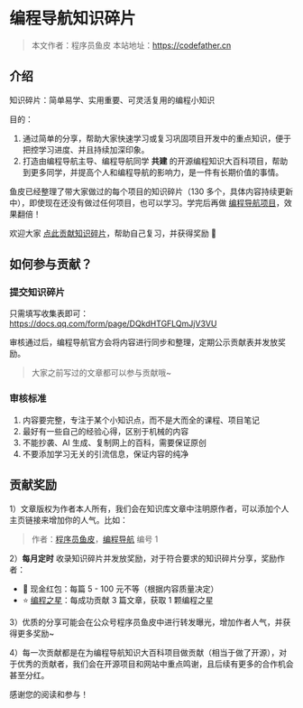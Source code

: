 # 编程导航知识碎片

> 本文作者：程序员鱼皮
> 本站地址：https://codefather.cn

## 介绍

知识碎片：简单易学、实用重要、可灵活复用的编程小知识

目的：

1. 通过简单的分享，帮助大家快速学习或复习巩固项目开发中的重点知识，便于把控学习进度、并且持续加深印象。
2. 打造由编程导航主导、编程导航同学 **共建** 的开源编程知识大百科项目，帮助到更多同学，并提高个人和编程导航的影响力，是一件有长期价值的事情。

鱼皮已经整理了带大家做过的每个项目的知识碎片（130 多个，具体内容持续更新中），即使现在还没有做过任何项目，也可以学习。学完后再做 [编程导航项目](https://yuyuanweb.feishu.cn/wiki/SePYwTc9tipQiCktw7Uc7kujnCd)，效果翻倍！

欢迎大家 [点此贡献知识碎片](https://yuyuanweb.feishu.cn/docx/I0rkd4p4foQe0dxZ6z4cAtcKnuc#CIi3dqfucobQzNxk6VqcOdCBn4e)，帮助自己复习，并获得奖励 🎁


## 如何参与贡献？

### 提交知识碎片

只需填写收集表即可：https://docs.qq.com/form/page/DQkdHTGFLQmJjV3VU

审核通过后，编程导航官方会将内容进行同步和整理，定期公示贡献表并发放奖励。

> 大家之前写过的文章都可以参与贡献哦~



### 审核标准

1. 内容要完整，专注于某个小知识点，而不是大而全的课程、项目笔记
2. 最好有一些自己的经验心得，区别于机械的内容
3. 不能抄袭、AI 生成、复制网上的百科，需要保证原创
4. 不要添加学习无关的引流信息，保证内容的纯净



## 贡献奖励

1）文章版权为作者本人所有，我们会在知识库文章中注明原作者，可以添加个人主页链接来增加你的人气。比如：

> 作者：[程序员鱼皮](https://space.bilibili.com/12890453/)，[编程导航](https://yuyuanweb.feishu.cn/wiki/VC1qwmX9diCBK3kidyec74vFnde) 编号 1

2）**每月定时** 收录知识碎片并发放奖励，对于符合要求的知识碎片分享，奖励作者：

- 🧧 现金红包：每篇 5 - 100 元不等（根据内容质量决定）
- ⭐️ [编程之星](https://yuyuanweb.feishu.cn/docx/RUdmdj9aaorDGOxnXObcKVBtnBb)：每成功贡献 3 篇文章，获取 1 颗编程之星

3）优质的分享可能会在公众号程序员鱼皮中进行转发曝光，增加作者人气，并获得更多奖励~

4）每一次贡献都是在为编程导航知识大百科项目做贡献（相当于做了开源），对于优秀的贡献者，我们会在开源项目和网站中重点鸣谢，且后续有更多的合作机会甚至分红。

感谢您的阅读和参与！
